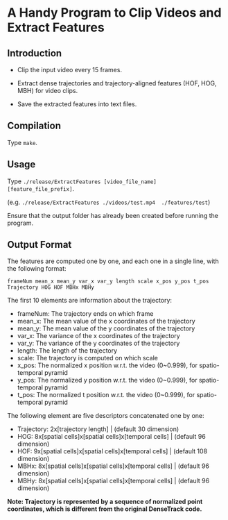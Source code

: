 # A Handy Program to Clip Videos and Extract Features

## Introduction

* Clip the input video every 15 frames.

* Extract dense trajectories and trajectory-aligned features (HOF, HOG, MBH) for video clips.

* Save the extracted features into text files.

## Compilation

Type `make`.

## Usage

Type `./release/ExtractFeatures [video_file_name] [feature_file_prefix]`.

(e.g. `./release/ExtractFeatures ./videos/test.mp4  ./features/test`)

Ensure that the output folder has already been created before running the program.

## Output Format

The features are computed one by one, and each one in a single line, with the following format:

`frameNum mean_x mean_y var_x var_y length scale x_pos y_pos t_pos Trajectory HOG HOF MBHx MBHy`

The first 10 elements are information about the trajectory:

* frameNum:     The trajectory ends on which frame
* mean_x:       The mean value of the x coordinates of the trajectory
* mean_y:       The mean value of the y coordinates of the trajectory
* var_x:        The variance of the x coordinates of the trajectory
* var_y:        The variance of the y coordinates of the trajectory
* length:       The length of the trajectory
* scale:        The trajectory is computed on which scale
* x_pos:        The normalized x position w.r.t. the video (0~0.999), for spatio-temporal pyramid 
* y_pos:        The normalized y position w.r.t. the video (0~0.999), for spatio-temporal pyramid 
* t_pos:        The normalized t position w.r.t. the video (0~0.999), for spatio-temporal pyramid

The following element are five descriptors concatenated one by one:

* Trajectory:    2x[trajectory length] | (default 30 dimension) 
* HOG:           8x[spatial cells]x[spatial cells]x[temporal cells] | (default 96 dimension)
* HOF:           9x[spatial cells]x[spatial cells]x[temporal cells] | (default 108 dimension)
* MBHx:          8x[spatial cells]x[spatial cells]x[temporal cells] | (default 96 dimension)
* MBHy:          8x[spatial cells]x[spatial cells]x[temporal cells] | (default 96 dimension)

**Note: Trajectory is represented by a sequence of normalized point coordinates, which is different from the original DenseTrack code.**
